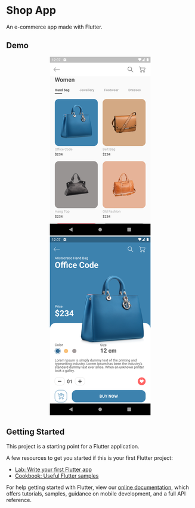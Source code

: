 # Shop App

An e-commerce app made with Flutter.

## Demo

<p align="center">
    <img src="https://github.com/RicardoMorato/eCommerceApp/blob/master/demo/homeScreen.png" alt="Home Screen" />
    <img src="https://github.com/RicardoMorato/eCommerceApp/blob/master/demo/detailScreen.png" alt="Detail Screen" />
</p>

## Getting Started

This project is a starting point for a Flutter application.

A few resources to get you started if this is your first Flutter project:

- [Lab: Write your first Flutter app](https://flutter.dev/docs/get-started/codelab)
- [Cookbook: Useful Flutter samples](https://flutter.dev/docs/cookbook)

For help getting started with Flutter, view our
[online documentation](https://flutter.dev/docs), which offers tutorials,
samples, guidance on mobile development, and a full API reference.
